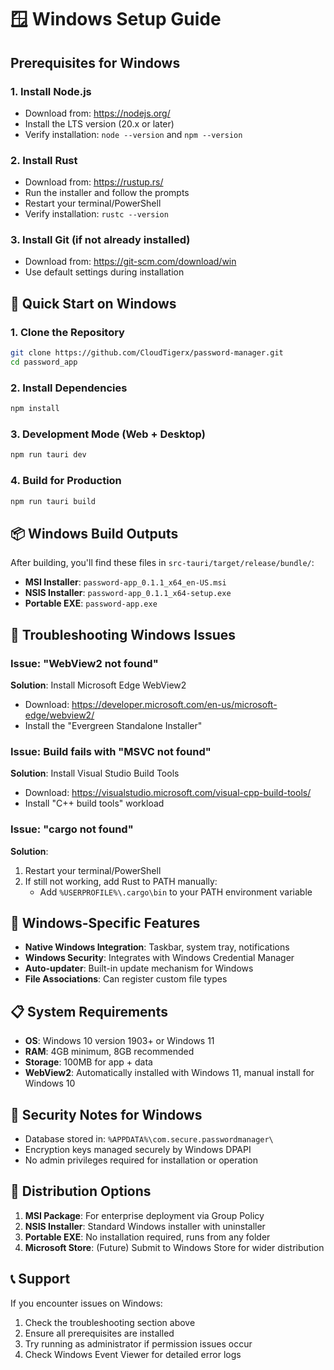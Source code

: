 # 🪟 Windows Setup Guide

## Prerequisites for Windows

### 1. Install Node.js
- Download from: https://nodejs.org/
- Install the LTS version (20.x or later)
- Verify installation: `node --version` and `npm --version`

### 2. Install Rust
- Download from: https://rustup.rs/
- Run the installer and follow the prompts
- Restart your terminal/PowerShell
- Verify installation: `rustc --version`

### 3. Install Git (if not already installed)
- Download from: https://git-scm.com/download/win
- Use default settings during installation

## 🚀 Quick Start on Windows

### 1. Clone the Repository
```bash
git clone https://github.com/CloudTigerx/password-manager.git
cd password_app
```

### 2. Install Dependencies
```bash
npm install
```

### 3. Development Mode (Web + Desktop)
```bash
npm run tauri dev
```

### 4. Build for Production
```bash
npm run tauri build
```

## 📦 Windows Build Outputs

After building, you'll find these files in `src-tauri/target/release/bundle/`:

- **MSI Installer**: `password-app_0.1.1_x64_en-US.msi`
- **NSIS Installer**: `password-app_0.1.1_x64-setup.exe`
- **Portable EXE**: `password-app.exe`

## 🔧 Troubleshooting Windows Issues

### Issue: "WebView2 not found"
**Solution**: Install Microsoft Edge WebView2
- Download: https://developer.microsoft.com/en-us/microsoft-edge/webview2/
- Install the "Evergreen Standalone Installer"

### Issue: Build fails with "MSVC not found"
**Solution**: Install Visual Studio Build Tools
- Download: https://visualstudio.microsoft.com/visual-cpp-build-tools/
- Install "C++ build tools" workload

### Issue: "cargo not found"
**Solution**: 
1. Restart your terminal/PowerShell
2. If still not working, add Rust to PATH manually:
   - Add `%USERPROFILE%\.cargo\bin` to your PATH environment variable

## 🎯 Windows-Specific Features

- **Native Windows Integration**: Taskbar, system tray, notifications
- **Windows Security**: Integrates with Windows Credential Manager
- **Auto-updater**: Built-in update mechanism for Windows
- **File Associations**: Can register custom file types

## 📋 System Requirements

- **OS**: Windows 10 version 1903+ or Windows 11
- **RAM**: 4GB minimum, 8GB recommended
- **Storage**: 100MB for app + data
- **WebView2**: Automatically installed with Windows 11, manual install for Windows 10

## 🔐 Security Notes for Windows

- Database stored in: `%APPDATA%\com.secure.passwordmanager\`
- Encryption keys managed securely by Windows DPAPI
- No admin privileges required for installation or operation

## 🚀 Distribution Options

1. **MSI Package**: For enterprise deployment via Group Policy
2. **NSIS Installer**: Standard Windows installer with uninstaller
3. **Portable EXE**: No installation required, runs from any folder
4. **Microsoft Store**: (Future) Submit to Windows Store for wider distribution

## 📞 Support

If you encounter issues on Windows:
1. Check the troubleshooting section above
2. Ensure all prerequisites are installed
3. Try running as administrator if permission issues occur
4. Check Windows Event Viewer for detailed error logs 